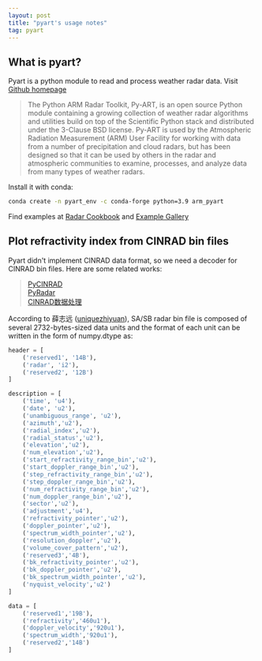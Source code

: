 ```yaml
---
layout: post
title: "pyart's usage notes"
tag: pyart
---
```


## What is pyart?

Pyart is a python module to read and process weather radar data. Visit [Github homepage](https://github.com/ARM-DOE/pyart)
> The Python ARM Radar Toolkit, Py-ART, is an open source Python module containing a growing collection of weather radar algorithms and utilities build on top of the Scientific Python stack and distributed under the 3-Clause BSD license. Py-ART is used by the Atmospheric Radiation Measurement (ARM) User Facility for working with data from a number of precipitation and cloud radars, but has been designed so that it can be used by others in the radar and atmospheric communities to examine, processes, and analyze data from many types of weather radars.

Install it with conda:

```bash
conda create -n pyart_env -c conda-forge python=3.9 arm_pyart
```

Find examples at [Radar Cookbook](https://cookbooks.projectpythia.org/radar-cookbook/README.html) and [Example Gallery](https://arm-doe.github.io/pyart/examples/index.html)

## Plot refractivity index from CINRAD bin files

Pyart didn't implement CINRAD data format, so we need a decoder for CINRAD bin files. Here are some related works:
> [PyCINRAD](https://github.com/CyanideCN/PyCINRAD)  
> [PyRadar](https://github.com/uniquezhiyuan/PyRadar)  
> [CINRAD数据处理](https://www.jianshu.com/p/ea4baf0cb39b)

According to 薛志远 ([uniquezhiyuan](https://github.com/uniquezhiyuan)), SA/SB radar bin file is composed of several 2732-bytes-sized data units and the format of each unit can be written in the form of numpy.dtype as:

```python
header = [
    ('reserved1', '14B'),
    ('radar', 'i2'),
    ('reserved2', '12B')
]

description = [
    ('time', 'u4'),
    ('date', 'u2'),
    ('unambiguous_range', 'u2'),
    ('azimuth','u2'),
    ('radial_index','u2'),
    ('radial_status','u2'),
    ('elevation','u2'),
    ('num_elevation','u2'),
    ('start_refractivity_range_bin','u2'),
    ('start_doppler_range_bin','u2'),
    ('step_refractivity_range_bin','u2'),
    ('step_doppler_range_bin','u2'),
    ('num_refractivity_range_bin','u2'),
    ('num_doppler_range_bin','u2'),
    ('sector','u2'),
    ('adjustment','u4'),
    ('refractivity_pointer','u2'),
    ('doppler_pointer','u2'),
    ('spectrum_width_pointer','u2'),
    ('resolution_doppler','u2'),
    ('volume_cover_pattern','u2'),
    ('reserved3','4B'),
    ('bk_refractivity_pointer','u2'),
    ('bk_doppler_pointer','u2'),
    ('bk_spectrum_width_pointer','u2'),
    ('nyquist_velocity','u2')
]

data = [
    ('reserved1','19B'),
    ('refractivity','460u1'),
    ('doppler_velocity','920u1'),
    ('spectrum_width','920u1'),
    ('reserved2','14B')
]
```
